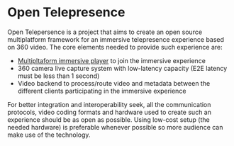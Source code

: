 # Open Telepresence

Open Telepersence is a project that aims to create an open source multiplatform framework for an immersive telepresence experience based on 360 video. The core elements needed to provide such experience are:

* [Multipltaform immersive player](https://github.com/rkachach/open-telepresence-player) to join the immersive experience
* 360 camera live capture system with low-latency capacity (E2E latency must be less than 1 second)
* Video backend to process/route video and metadata between the different clients participating in the immersive experience

For better integration and interoperability seek, all the communication protocols, video coding formats and hardware used to create such an experience should be as open as possible. Using low-cost setup (the needed hardware) is preferable whenever possible so more audience can make use of the technology.

